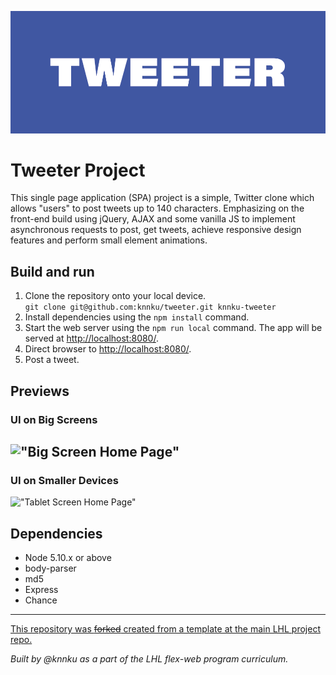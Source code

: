 
!["Twitter Hero Image"](https://raw.githubusercontent.com/knnku/tweeter/master/assets/tweeter2.png)

# Tweeter Project

This single page application (SPA) project is a simple, Twitter clone which allows "users" to post tweets up to 140 characters. Emphasizing on the front-end build using jQuery, AJAX and some vanilla JS to implement asynchronous requests to post, get tweets, achieve responsive design features and perform small element animations.

## Build and run

1. Clone the repository onto your local device. <br>
```git clone git@github.com:knnku/tweeter.git knnku-tweeter```
2. Install dependencies using the `npm install` command.
3. Start the web server using the `npm run local` command. The app will be served at <http://localhost:8080/>.
4. Direct browser to <http://localhost:8080/>.
5. Post a tweet.

## Previews

### UI on Big Screens
!["Big Screen Home Page"](https://raw.githubusercontent.com/knnku/tweeter/master/assets/tweeter1.png)
---
### UI on Smaller Devices
!["Tablet Screen Home Page"](https://raw.githubusercontent.com/knnku/tweeter/master/assets/tweeter3.png)

## Dependencies

- Node 5.10.x or above
- body-parser
- md5
- Express
- Chance

---

[This repository was ~~forked~~ created from a template at the main LHL project repo.](https://github.com/lighthouse-labs/tweeter)



*Built by @knnku as a part of the LHL flex-web program curriculum.*
